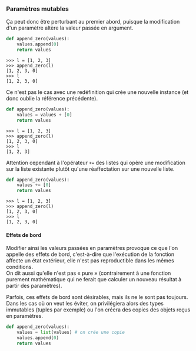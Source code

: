 ### Paramètres mutables

Ça peut donc être perturbant au premier abord, puisque la modification d'un paramètre altère la valeur passée en argument.

```python
def append_zero(values):
    values.append(0)
    return values
```

```pycon
>>> l = [1, 2, 3]
>>> append_zero(l)
[1, 2, 3, 0]
>>> l
[1, 2, 3, 0]
```

Ce n'est pas le cas avec une redéfinition qui crée une nouvelle instance (et donc oublie la référence précédente).

```python
def append_zero(values):
    values = values + [0]
    return values
```

```pycon
>>> l = [1, 2, 3]
>>> append_zero(l)
[1, 2, 3, 0]
>>> l
[1, 2, 3]
```

Attention cependant à l'opérateur `+=` des listes qui opère une modification sur la liste existante plutôt qu'une réaffectation sur une nouvelle liste.

```python
def append_zero(values):
    values += [0]
    return values
```

```pycon
>>> l = [1, 2, 3]
>>> append_zero(l)
[1, 2, 3, 0]
>>> l
[1, 2, 3, 0]
```

#### Effets de bord

Modifier ainsi les valeurs passées en paramètres provoque ce que l'on appelle des effets de bord, c'est-à-dire que l'exécution de la fonction affecte un état extérieur, elle n'est pas reproductible dans les mêmes conditions.  
On dit aussi qu'elle n'est pas « pure » (contrairement à une fonction purement mathématique qui ne ferait que calculer un nouveau résultat à partir des paramètres).

Parfois, ces effets de bord sont désirables, mais ils ne le sont pas toujours.
Dans les cas où on veut les éviter, on privilégiera alors des types immutables (tuples par exemple) ou l'on créera des copies des objets reçus en paramètres.

```python
def append_zero(values):
    values = list(values) # on crée une copie
    values.append(0)
    return values
```

